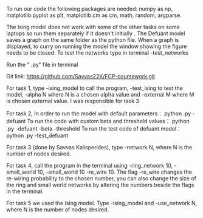 To run our code the following packages are needed: numpy as np, matplotlib.pyplot as plt, matplotlib.cm as cm, math, random, argparse.

The Ising model does not work with some of the other tasks on some laptops so run them separately if it doesn't initially . The Defuant model saves a graph on the same folder as the python file. When a graph is displayed, to curry on running the model the window showing the figure needs to be closed. To test the networks type in terminal -test_networks

Run the " .py" file in terminal

Git link: https://github.com/Savvas22K/FCP-coursework.git 

For task 1, type -ising_model to call the program, -test_ising to test the model, -alpha N where N is a chosen alpha value and -external M where M is chosen external value.
I was responsible for task 3

For task 2, 
In order to run the model with default parameters：
python <file name>.py -defuant
To run the code with custom beta and threshold values：
python <file name>.py -defuant -beta <beta value> -threshold <threshold value>
To run the test code of defuant model：
python <file name>.py -test_defuant

For task 3 (done by Savvas Kalisperides), type -network N, where N is the number of nodes desired.

For task 4, call the program in the terminal using -ring_network 10, -small_world 10, -small_world 10 -re_wire 10. The flag -re_wire changes the re-wiring probability to the chosen number, you can also change the size of the ring and small world networks by altering the numbers beside the flags in the terminal. 

For task 5 we used the Ising model. Type -ising_model and -use_network N, where N is the number of nodes desired.
